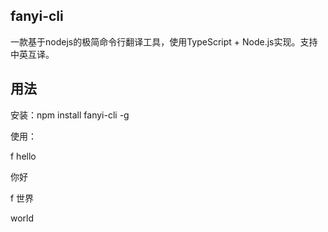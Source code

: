 ## fanyi-cli

一款基于nodejs的极简命令行翻译工具，使用TypeScript + Node.js实现。支持中英互译。

## 用法

安装：npm install fanyi-cli -g

使用：

f hello

你好

f 世界

world